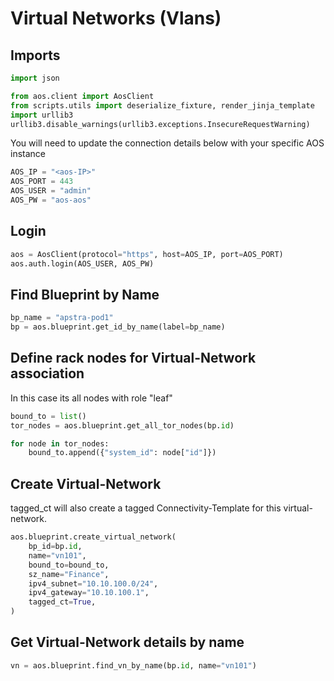 # Virtual Networks (Vlans)
## Imports
```python
import json

from aos.client import AosClient
from scripts.utils import deserialize_fixture, render_jinja_template
import urllib3
urllib3.disable_warnings(urllib3.exceptions.InsecureRequestWarning)
```

You will need to update the connection details below with your
specific AOS instance
```python
AOS_IP = "<aos-IP>"
AOS_PORT = 443
AOS_USER = "admin"
AOS_PW = "aos-aos"
```

## Login
```python
aos = AosClient(protocol="https", host=AOS_IP, port=AOS_PORT)
aos.auth.login(AOS_USER, AOS_PW)
```

## Find Blueprint by Name
```python
bp_name = "apstra-pod1"
bp = aos.blueprint.get_id_by_name(label=bp_name)
```

## Define rack nodes for Virtual-Network association
In this case its all nodes with role "leaf"
```python
bound_to = list()
tor_nodes = aos.blueprint.get_all_tor_nodes(bp.id)

for node in tor_nodes:
    bound_to.append({"system_id": node["id"]})
```

## Create Virtual-Network
tagged_ct will also create a tagged Connectivity-Template for this
virtual-network.
```python
aos.blueprint.create_virtual_network(
    bp_id=bp.id,
    name="vn101",
    bound_to=bound_to,
    sz_name="Finance",
    ipv4_subnet="10.10.100.0/24",
    ipv4_gateway="10.10.100.1",
    tagged_ct=True,
)
```

## Get Virtual-Network details by name
```python
vn = aos.blueprint.find_vn_by_name(bp.id, name="vn101")
```